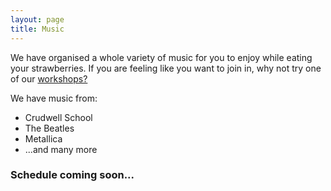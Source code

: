 ```yaml
---
layout: page
title: Music
---
```


We have organised a whole variety of music for you to enjoy while eating your strawberries. If you are feeling like you want to join in, why not try one of our [workshops?](/workshops)

We have music from:

 - Crudwell School
 - The Beatles
 - Metallica
 - ...and many more


### Schedule coming soon...

